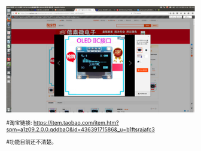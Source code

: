 ![image](https://github.com/home-coder/oled-mp3/blob/master/mp3.png)

#淘宝链接: https://item.taobao.com/item.htm?spm=a1z09.2.0.0.qddbaO&id=43639171586&_u=b1ftsrajafc3

#功能目前还不清楚。
